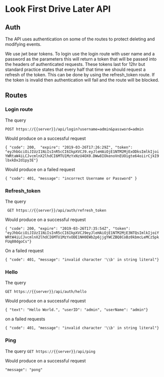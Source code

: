 # Look First Drive Later API

## Auth

The API uses authentication on some of the routes to protect deleting and modifying events.

We use jwt bear tokens. To login use the login route with user name and a password as the parameters this will return a token that will be passed into the headers of authenticated requests. These tokens last for 12hr but standard practice states that every half that time we should request a refresh of the token. This can be done by using the refresh_token route. If the token is invalid then authentication will fail and the route will be blocked.

## Routes

### Login route

The query 

```POST https://{{server}}/api/login?username=admin&password=admin```

Would produce on a successful request

``` { "code": 200,  "expire": "2019-03-26T17:26:29Z", "token": "eyJhbGciOiJIUzI1NiIsInR5cCI6IkpXVCJ9.eyJleHAiOjE1NTM2MjExODksImlkIjoiYWRtaW4iLCJvcmlnX2lhdCI6MTU1MzYxNzU4OX0.DWw8IOkenoVnEUOigte64oiirCjkI9lbxkDx2d1py3E"} ```

Would produce on a failed request 

``` { "code": 401, "message": "incorrect Username or Password" } ```

### Refresh_token 

The query

``` GET https://{{server}}/api/auth/refresh_token```

Would produce on a successful request

``` { "code": 200, "expire": "2019-03-26T17:35:54Z", "token":  "eyJhbGciOiJIUzI1NiIsInR5cCI6IkpXVCJ9eyJleHAiOjE1NTM2MjE3NTQsImlkIjoiYWRtW4iLCJvcmlnX2lhdCI6MTU1MzYxODE1NH0EWb2p6jjgYWCZBQ8CoBz0kbmcLeMCz5pkFUq80dgoCs"} ```

On a failed request 

``` { "code": 401, "message": "invalid character '\\b' in string literal"} ```

### Hello

The query

``` GET https://{{server}}/api/auth/hello ```

Would produce on a successful request

``` { "text": "Hello World.", "userID": "admin", "userName": "admin"} ```

on a failed requests 

``` { "code": 401, "message": "invalid character '\\b' in string literal"} ```

### Ping

The query ``` GET https://{{server}}/api/ping ``` 

Would produce on a successful request 

```"message": "pong"```